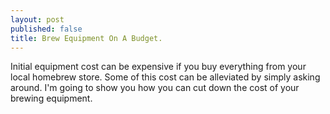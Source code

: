 ```yaml
---
layout: post
published: false
title: Brew Equipment On A Budget.
---
```


Initial equipment cost can be expensive if you buy everything from your local homebrew store.  Some of this cost can be alleviated by simply asking around.  I'm going to show you how you can cut down the cost of your brewing equipment.


